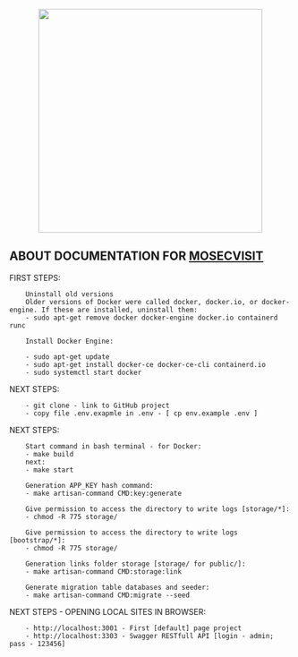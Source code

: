 <p align="center"><a href="https://laravel.com" target="_blank"><img src="https://raw.githubusercontent.com/laravel/art/master/logo-lockup/5%20SVG/2%20CMYK/1%20Full%20Color/laravel-logolockup-cmyk-red.svg" width="400"></a></p>

## ABOUT DOCUMENTATION FOR [MOSECVISIT]()

FIRST STEPS:

        Uninstall old versions
        Older versions of Docker were called docker, docker.io, or docker-engine. If these are installed, uninstall them:
        - sudo apt-get remove docker docker-engine docker.io containerd runc

        Install Docker Engine:

        - sudo apt-get update
        - sudo apt-get install docker-ce docker-ce-cli containerd.io
        - sudo systemctl start docker

NEXT STEPS:

        - git clone - link to GitHub project
        - copy file .env.exapmle in .env - [ cp env.example .env ]

NEXT STEPS:

        Start command in bash terminal - for Docker:
        - make build
        next:
        - make start

        Generation APP_KEY hash command: 
        - make artisan-command CMD:key:generate

        Give permission to access the directory to write logs [storage/*]:
        - chmod -R 775 storage/

        Give permission to access the directory to write logs [bootstrap/*]:
        - chmod -R 775 storage/

        Generation links folder storage [storage/ for public/]:
        - make artisan-command CMD:storage:link

        Generate migration table databases and seeder:
        - make artisan-command CMD:migrate --seed

NEXT STEPS - OPENING LOCAL SITES IN BROWSER:

        - http://localhost:3001 - First [default] page project
        - http://localhost:3303 - Swagger RESTfull API [login - admin; pass - 123456]

   
